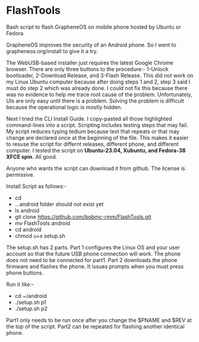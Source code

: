 # FlashTools
Bash script to flash GrapheneOS on mobile phone hosted by Ubuntu or Fedora

GrapheneOS improves the security of an Android phone. So I went to
grapheneos.org/install to give it a try.

<p>The WebUSB-based installer just requires the latest Google Chrome
browser. There are only three buttons to the procedure:- 1-Unlock
bootloader, 2-Download Release, and 3-Flash Release. This did not work
on my Linux Ubuntu computer because after doing steps 1 and 2, step 3
said I must do step 2 which was already done. I could not fix this
because there was no evidence to help me trace root cause of the
problem. Unfortunately, UIs are only easy until
there is a problem. Solving the problem is difficult because the
operational logic is mostly hidden.</p>

<p>Next I tried the CLI Install Guide. I copy-pasted all those
highlighted command-lines into a script.  Scripting includes testing
steps that may fail. My script reduces typing tedium because text that
repeats or that may change are declared once at the beginning of the
file. This makes it easier to resuse the script for differnt releases,
different phone, and different computer. I tested the script on
<b>Ubuntu-23.04, Xubuntu, and Fedora-38 XFCE spin</b>. All good.</p>

Anyone who wants the script can download it from github. The license
is permissive.

Install Script as follows:-
* cd
* ...android folder should not exist yet
* ls android
* git clone https://github.com/bobmc-rmm/FlashTools.git
* mv FlashTools android
* cd android
* chmod u+x setup.sh

<p>The setup.sh has 2 parts. Part 1 configures the Linux OS and your user
account so that the future USB phone connection will work. The phone
does not need to be connected for part1. Part 2 downloads the phone
firmware and flashes the phone. It issues prompts when you must press
phone buttons.</p>

Run it like:-
*  cd ~/android
*  ./setup.sh p1
*  ./setup.sh p2

<p>Part1 only needs to be run once after you change the $PNAME and $REV
at the top of the script. Part2 can be repeated for flashing another
identical phone.</p>
